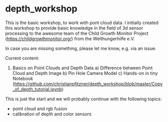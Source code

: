 # depth_workshop
This is the basic workshop, to work with pont cloud data. I initially created this workshop to provide basic knowledge in the field of 3d sensor processing to the awesome team of the Child Growth Monitor Project (https://childgrowthmonitor.org/) from the Welthungerhilfe e.V.

In case you are missing something, please let me know, e.g. via an issue.  


Current content: 
1. Basics on Point Clouds and Depth Data
  a) Difference between Point Cloud and Depth Image
  b) Pin Hole Camera Model
  c) Hands-on in tiny Notebook (https://github.com/christianpfitzner/depth_workshop/blob/master/Copy_of_depth_tutorial.ipynb)



This is just the start and we will probably continue with the following topics: 
- point cloud and rgb fusion
- calibration of depth and color sensors

